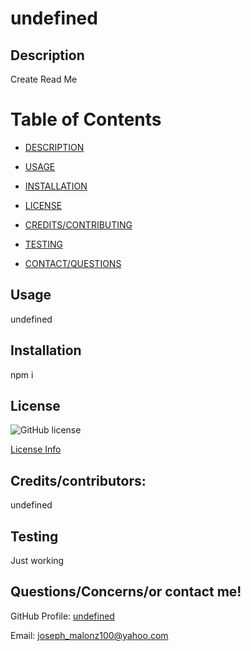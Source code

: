# undefined
  
  ## Description
  Create Read Me

  # Table of Contents
  - [DESCRIPTION](#description)
  
  - [USAGE](#usage)
  
  - [INSTALLATION](#installation)
  
  - [LICENSE](#license)
  
  - [CREDITS/CONTRIBUTING](#contributing)
  
  - [TESTING](#test)
  
  - [CONTACT/QUESTIONS](#contactGH)

  ## Usage
  undefined

  ## Installation
  npm i
  
  ## License
  ![GitHub license](https://img.shields.io/badge/license-undefined-orange.svg)

  [License Info](https://docs.github.com/en/repositories/managing-your-repositorys-settings-and-features/customizing-your-repository/licensing-a-repository)
  
  ## Credits/contributors:
  undefined

  ## Testing
  Just working

  ## Questions/Concerns/or contact me!
  GitHub Profile: [undefined](https://www.github.com/undefined)
 
  Email: joseph_malonz100@yahoo.com


